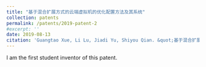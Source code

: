 ```yaml
---
title: "基于混合扩展方式的云端虚拟机的优化配置方法及其系统"
collection: patents
permalink: /patents/2019-patent-2
#excerpt: ''
date: 2019-08-13
citation: 'Guangtao Xue, Li Lu, Jiadi Yu, Shiyou Qian. &quot;基于混合扩展方式的云端虚拟机的优化配置方法及其系统.&quot; <i>ZL201610668665.9</i>. 2019. P.R.China.'
---
```


I am the first student inventor of this patent.

